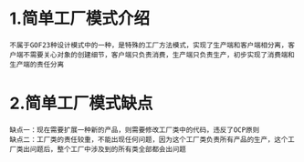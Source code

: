 # 1.简单工厂模式介绍
    不属于GOF23种设计模式中的一种，是特殊的工厂方法模式，实现了生产端和客户端相分离，客户端不需要关心对象的创建细节，客户端只负责消费，生产端只负责生产，初步实现了消费端和生产端的责任分离
# 2.简单工厂模式缺点
    缺点一：现在需要扩展一种新的产品，则需要修改工厂类中的代码，违反了OCP原则
    缺点二：工厂类的责任较重，不能出现任何问题，因为这个工厂类负责所有产品的生产，这个工厂类出问题后，整个工厂中涉及到的所有类全部都会出问题